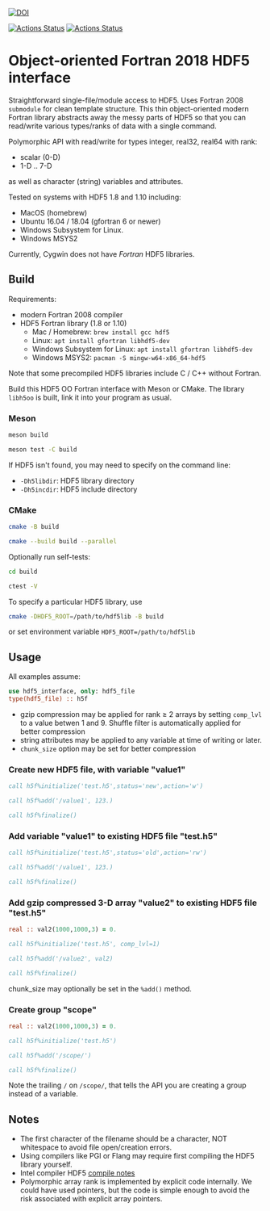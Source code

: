 [![DOI](https://zenodo.org/badge/128736984.svg)](https://zenodo.org/badge/latestdoi/128736984)

[![Actions Status](https://github.com/scivision/oo_hdf5_fortran/workflows/ci_linux/badge.svg)](https://github.com/scivision/oo_hdf5_fortran/actions)
[![Actions Status](https://github.com/scivision/oo_hdf5_fortran/workflows/ci_mac/badge.svg)](https://github.com/scivision/oo_hdf5_fortran/actions)

# Object-oriented Fortran 2018 HDF5 interface

Straightforward single-file/module access to HDF5.
Uses Fortran 2008 `submodule` for clean template structure.
This thin object-oriented modern Fortran library abstracts away the messy parts of HDF5 so that you can read/write various types/ranks of data with a single command.

Polymorphic API with read/write for types integer, real32, real64 with rank:

* scalar (0-D)
* 1-D .. 7-D

as well as character (string) variables and attributes.

Tested on systems with HDF5 1.8 and 1.10 including:

* MacOS (homebrew)
* Ubuntu 16.04 / 18.04 (gfortran 6 or newer)
* Windows Subsystem for Linux.
* Windows MSYS2

Currently, Cygwin does not have *Fortran* HDF5 libraries.

## Build

Requirements:

* modern Fortran 2008 compiler
* HDF5 Fortran library (1.8 or 1.10)
  * Mac / Homebrew: `brew install gcc hdf5`
  * Linux: `apt install gfortran libhdf5-dev`
  * Windows Subsystem for Linux: `apt install gfortran libhdf5-dev`
  * Windows MSYS2: `pacman -S mingw-w64-x86_64-hdf5`

Note that some precompiled HDF5 libraries include C / C++ without Fortran.

Build this HDF5 OO Fortran interface with Meson or CMake.
The library `libh5oo` is built, link it into your program as usual.

### Meson

```sh
meson build

meson test -C build
```

If HDF5 isn't found, you may need to specify on the command line:

* `-Dh5libdir`: HDF5 library directory
* `-Dh5incdir`: HDF5 include directory


### CMake

```sh
cmake -B build

cmake --build build --parallel
```

Optionally run self-tests:
```sh
cd build

ctest -V
```

To specify a particular HDF5 library, use

```sh
cmake -DHDF5_ROOT=/path/to/hdf5lib -B build
```

or set environment variable `HDF5_ROOT=/path/to/hdf5lib`

## Usage

All examples assume:

```fortran
use hdf5_interface, only: hdf5_file
type(hdf5_file) :: h5f
```


* gzip compression may be applied for rank &ge; 2 arrays by setting `comp_lvl` to a value betwen 1 and 9.
  Shuffle filter is automatically applied for better compression
* string attributes may be applied to any variable at time of writing or later.
* `chunk_size` option may be set for better compression


### Create new HDF5 file, with variable "value1"

```fortran
call h5f%initialize('test.h5',status='new',action='w')

call h5f%add('/value1', 123.)

call h5f%finalize()
```

### Add variable "value1" to existing HDF5 file "test.h5"

```fortran
call h5f%initialize('test.h5',status='old',action='rw')

call h5f%add('/value1', 123.)

call h5f%finalize()
```

### Add gzip compressed 3-D array "value2" to existing HDF5 file "test.h5"

```fortran
real :: val2(1000,1000,3) = 0.

call h5f%initialize('test.h5', comp_lvl=1)

call h5f%add('/value2', val2)

call h5f%finalize()
```

chunk_size may optionally be set in the `%add()` method.

### Create group "scope"

```fortran
real :: val2(1000,1000,3) = 0.

call h5f%initialize('test.h5')

call h5f%add('/scope/')

call h5f%finalize()
```

Note the trailing `/` on `/scope/`, that tells the API you are creating a group instead of a variable.

## Notes

* The first character of the filename should be a character, NOT whitespace to avoid file open/creation errors.
* Using compilers like PGI or Flang may require first compiling the HDF5 library yourself.
* Intel compiler HDF5 [compile notes](https://www.hdfgroup.org/downloads/hdf5/source-code/)
* Polymorphic array rank is implemented by explicit code internally. We could have used pointers, but the code is simple enough to avoid the risk associated with explicit array pointers.
